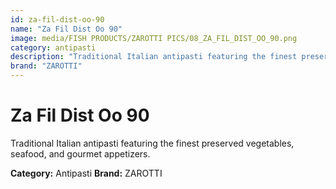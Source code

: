 ```yaml
---
id: za-fil-dist-oo-90
name: "Za Fil Dist Oo 90"
image: media/FISH PRODUCTS/ZAROTTI PICS/08_ZA_FIL_DIST_OO_90.png
category: antipasti
description: "Traditional Italian antipasti featuring the finest preserved vegetables, seafood, and gourmet appetizers."
brand: "ZAROTTI"
---
```


# Za Fil Dist Oo 90

Traditional Italian antipasti featuring the finest preserved vegetables, seafood, and gourmet appetizers.

**Category:** Antipasti
**Brand:** ZAROTTI

